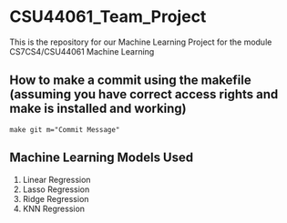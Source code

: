 # CSU44061_Team_Project
This is the repository for our Machine Learning Project for the module CS7CS4/CSU44061 Machine Learning

## How to make a commit using the makefile (assuming you have correct access rights and **make** is installed and working)
```make git m="Commit Message"```

## Machine Learning Models Used
1. Linear Regression
2. Lasso Regression
3. Ridge Regression
4. KNN Regression

